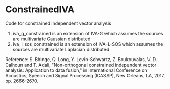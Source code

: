 # ConstrainedIVA

Code for constrained independent vector analysis

1. iva_g_constrained is an extension of IVA-G which assumes the sources are multivariate Gaussian distributed
2. iva_l_sos_constrained is an extension of IVA-L-SOS which assumes the sources are multivariate Laplacian distributed

Reference:
S. Bhinge, Q. Long, Y. Levin-Schwartz, Z. Boukouvalas, V. D. Calhoun and T. Adali, "Non-orthogonal constrained independent
vector analysis: Application to data fusion," in International Conference on Acoustics, Speech and Signal Processing (ICASSP),
New Orleans, LA, 2017, pp. 2666-2670.
